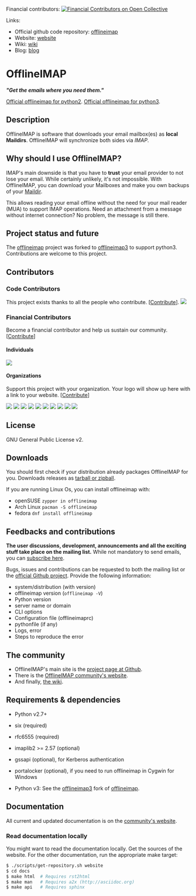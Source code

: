 
Financial contributors: [![Financial Contributors on Open Collective](https://opencollective.com/offlineimap-organization/all/badge.svg?label=financial+contributors)](https://opencollective.com/offlineimap-organization) 

[offlineimap]: http://github.com/OfflineIMAP/offlineimap
[offlineimap3]: http://github.com/OfflineIMAP/offlineimap3
[website]: http://www.offlineimap.org
[wiki]: http://github.com/OfflineIMAP/offlineimap/wiki
[blog]: http://www.offlineimap.org/posts.html

Links:
* Official github code repository: [offlineimap]
* Website: [website]
* Wiki: [wiki]
* Blog: [blog]

# OfflineIMAP

***"Get the emails where you need them."***

[Official offlineimap for python2][offlineimap].
[Official offlineimap for python3][offlineimap3].


## Description

OfflineIMAP is software that downloads your email mailbox(es) as **local
Maildirs**. OfflineIMAP will synchronize both sides via *IMAP*.

## Why should I use OfflineIMAP?

IMAP's main downside is that you have to **trust** your email provider to
not lose your email. While certainly unlikely, it's not impossible.
With OfflineIMAP, you can download your Mailboxes and make you own backups of
your [Maildir](https://en.wikipedia.org/wiki/Maildir).

This allows reading your email offline without the need for your mail
reader (MUA) to support IMAP operations. Need an attachment from a
message without internet connection? No problem, the message is still there.


## Project status and future

The [offlineimap][offlineimap] project was forked to
[offlineimap3][offlineimap3] to support python3. Contributions are welcome to
this project.


## Contributors

### Code Contributors

This project exists thanks to all the people who contribute. [[Contribute](CONTRIBUTING.md)].
<a href="https://github.com/OfflineIMAP/offlineimap/graphs/contributors"><img src="https://opencollective.com/offlineimap-organization/contributors.svg?width=890&button=false" /></a>

### Financial Contributors

Become a financial contributor and help us sustain our community. [[Contribute](https://opencollective.com/offlineimap-organization/contribute)]

#### Individuals

<a href="https://opencollective.com/offlineimap-organization"><img src="https://opencollective.com/offlineimap-organization/individuals.svg?width=890"></a>

#### Organizations

Support this project with your organization. Your logo will show up here with a link to your website. [[Contribute](https://opencollective.com/offlineimap-organization/contribute)]

<a href="https://opencollective.com/offlineimap-organization/organization/0/website"><img src="https://opencollective.com/offlineimap-organization/organization/0/avatar.svg"></a>
<a href="https://opencollective.com/offlineimap-organization/organization/1/website"><img src="https://opencollective.com/offlineimap-organization/organization/1/avatar.svg"></a>
<a href="https://opencollective.com/offlineimap-organization/organization/2/website"><img src="https://opencollective.com/offlineimap-organization/organization/2/avatar.svg"></a>
<a href="https://opencollective.com/offlineimap-organization/organization/3/website"><img src="https://opencollective.com/offlineimap-organization/organization/3/avatar.svg"></a>
<a href="https://opencollective.com/offlineimap-organization/organization/4/website"><img src="https://opencollective.com/offlineimap-organization/organization/4/avatar.svg"></a>
<a href="https://opencollective.com/offlineimap-organization/organization/5/website"><img src="https://opencollective.com/offlineimap-organization/organization/5/avatar.svg"></a>
<a href="https://opencollective.com/offlineimap-organization/organization/6/website"><img src="https://opencollective.com/offlineimap-organization/organization/6/avatar.svg"></a>
<a href="https://opencollective.com/offlineimap-organization/organization/7/website"><img src="https://opencollective.com/offlineimap-organization/organization/7/avatar.svg"></a>
<a href="https://opencollective.com/offlineimap-organization/organization/8/website"><img src="https://opencollective.com/offlineimap-organization/organization/8/avatar.svg"></a>
<a href="https://opencollective.com/offlineimap-organization/organization/9/website"><img src="https://opencollective.com/offlineimap-organization/organization/9/avatar.svg"></a>

## License

GNU General Public License v2.


## Downloads

You should first check if your distribution already packages OfflineIMAP for you.
Downloads releases as [tarball or zipball](https://github.com/OfflineIMAP/offlineimap/tags).

If you are running Linux Os, you can install offlineimap with:

-  openSUSE `zypper in offlineimap`
-  Arch Linux `pacman -S offlineimap`
-  fedora `dnf install offlineimap`

## Feedbacks and contributions

**The user discussions, development, announcements and all the exciting stuff take
place on the mailing list.** While not mandatory to send emails, you can
[subscribe here](http://lists.alioth.debian.org/mailman/listinfo/offlineimap-project).

Bugs, issues and contributions can be requested to both the mailing list or the
[official Github project][offlineimap].  Provide the following information:
- system/distribution (with version)
- offlineimap version (`offlineimap -V`)
- Python version
- server name or domain
- CLI options
- Configuration file (offlineimaprc)
- pythonfile (if any)
- Logs, error
- Steps to reproduce the error


## The community

* OfflineIMAP's main site is the [project page at Github][offlineimap].
* There is the [OfflineIMAP community's website][website].
* And finally, [the wiki][wiki].


## Requirements & dependencies

* Python v2.7+
* six (required)
* rfc6555 (required)
* imaplib2 >= 2.57 (optional)
* gssapi (optional), for Kerberos authentication
* portalocker (optional), if you need to run offlineimap in Cygwin for Windows

* Python v3: See the [offlineimap3][offlineimap3] fork of
  [offlineimap][offlineimap].

## Documentation

All current and updated documentation is on the [community's website][website].


### Read documentation locally

You might want to read the documentation locally. Get the sources of the website.
For the other documentation, run the appropriate make target:

```sh
$ ./scripts/get-repository.sh website
$ cd docs
$ make html  # Requires rst2html
$ make man   # Requires a2x (http://asciidoc.org)
$ make api   # Requires sphinx
```
